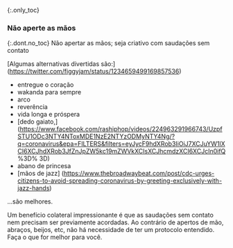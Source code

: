 {:.only_toc} 
### Não aperte as mãos 

 {:.dont.no_toc} 
Não apertar as mãos; seja criativo com saudações sem contato 

[Algumas alternativas divertidas são:] (https://twitter.com/figgyjam/status/1234659499169857536) 

 - entregue o coração 
 - wakanda para sempre 
 - arco 
 - reverência 
 - vida longa e próspera 
 - [dedo gaiato,] (https://www.facebook.com/rashiphop/videos/224963291966743/UzpfSTU1ODc3NTY4NToxMDE1NzE2NTYzODMyNTY4Ng/?q=coronavirus&epa=FILTERS&filters=eyJycF9hdXRob3IiOiJ7XCJuYW1lXCI6XCJhdXRob3JfZnJpZW5kc19mZWVkXCIsXCJhcmdzXCI6XCJcIn0ifQ %3D% 3D) 
 - abano de princesa 
 - [mãos de jazz] (https://www.thebroadwaybeat.com/post/cdc-urges-citizens-to-avoid-spreading-coronavirus-by-greeting-exclusively-with-jazz-hands) 

 ...são melhores. 

Um benefício colateral impressionante é que as saudações sem contato nem precisam ser previamente acordadas. Ao contrário de apertos de mão, abraços, beijos, etc, não há necessidade de ter um protocolo entendido. Faça o que for melhor para você.

